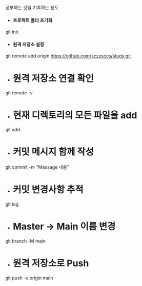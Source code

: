 공부하는 것을 기록하는 용도

- #### 프로젝트 폴더 초기화
git init

- #### 원격 저장소 설정
git remote add origin https://github.com/sczzsccs/study.git

- # 원격 저장소 연결 확인
git remote -v

- # 현재 디렉토리의 모든 파일을 add
git add .

- # 커밋 메시지 함께 작성
git commit -m "Message 내용" 

- # 커밋 변경사항 추적
git log

- # Master -> Main 이름 변경
git branch -M main 

- # 원격 저장소로 Push
git push -u origin main
